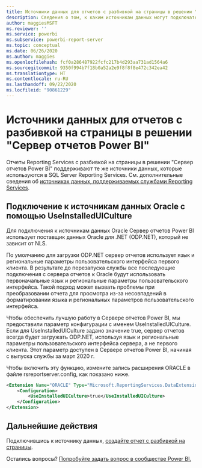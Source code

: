 ```yaml
---
title: Источники данных для отчетов с разбивкой на страницы в решении "Сервер отчетов Power BI"
description: Сведения о том, к каким источникам данных могут подключаться отчеты с разбивкой на страницы (RDL) в решении "Сервер отчетов Power BI".
author: maggiesMSFT
ms.reviewer: ''
ms.service: powerbi
ms.subservice: powerbi-report-server
ms.topic: conceptual
ms.date: 06/26/2020
ms.author: maggies
ms.openlocfilehash: fcf0a286487922fcfc217b4d293aa731ad1564a6
ms.sourcegitcommit: 9350f994b7f18b0a52a2e9f8f8f8e472c342ea42
ms.translationtype: HT
ms.contentlocale: ru-RU
ms.lasthandoff: 09/22/2020
ms.locfileid: "90861229"
---
```

# <a name="paginated-report-data-sources--in-power-bi-report-server"></a>Источники данных для отчетов с разбивкой на страницы в решении "Сервер отчетов Power BI"
Отчеты Reporting Services с разбивкой на страницы в решении "Сервер отчетов Power BI" поддерживают те же источники данных, которые используются в SQL Server Reporting Services. См. дополнительные сведения об [источниках данных, поддерживаемых службами Reporting Services](/sql/reporting-services/report-data/data-sources-supported-by-reporting-services-ssrs).

## <a name="connect-to-oracle-data-sources-with-useinstalleduiculture"></a>Подключение к источникам данных Oracle с помощью UseInstalledUICulture

Для подключения к источникам данных Oracle Сервер отчетов Power BI использует поставщик данных Oracle для .NET (ODP.NET), который не зависит от NLS.

По умолчанию для загрузки ODP.NET сервер отчетов использует язык и региональные параметры пользовательского интерфейса первого клиента.  В результате до перезапуска службы все последующие подключения с сервера отчетов к Oracle будут использовать первоначальные язык и региональные параметры пользовательского интерфейса.  Такой подход может вызвать проблемы при преобразовании отчета для просмотра из-за несовпадений в форматировании языка и региональных параметров пользовательского интерфейса.

Чтобы обеспечить лучшую работу в Сервере отчетов Power BI, мы предоставили параметр конфигурации с именем UseInstalledUICulture. Если для UseInstalledUICulture задано значение true, сервер отчетов всегда будет загружать ODP.NET, используя язык и региональные параметры пользовательского интерфейса сервера, а не первого клиента.
Этот параметр доступен в Сервере отчетов Power BI, начиная с выпуска службы за март 2020 г.

Чтобы включить эту функцию, измените запись расширения ORACLE в файле rsreportserver.config, как показано ниже.
```xml
<Extension Name="ORACLE" Type="Microsoft.ReportingServices.DataExtensions.OracleClientConnectionWrapper,Microsoft.ReportingServices.DataExtensions">
    <Configuration>
        <UseInstalledUICulture>true</UseInstalledUICulture>
    </Configuration>
</Extension>
```

## <a name="next-steps"></a>Дальнейшие действия
Подключившись к источнику данных, [создайте отчет с разбивкой на страницы](quickstart-create-paginated-report.md).  


Остались вопросы? [Попробуйте задать вопрос в сообществе Power BI.](https://community.powerbi.com/)